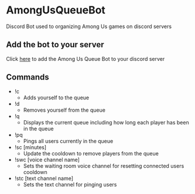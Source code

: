 # AmongUsQueueBot
Discord Bot used to organizing Among Us games on discord servers

## Add the bot to your server
Click [here](https://discord.com/api/oauth2/authorize?client_id=785264117388279848&permissions=257088&scope=bot) to add the Among Us Queue Bot to your discord server

## Commands
- !c
    - Adds yourself to the queue
- !d
    - Removes yourself from the queue
- !q
    - Displays the current queue including how long each player has been in the queue
- !pq
    - Pings all users currently in the queue
- !sc [minutes]
    - Update the cooldown to remove players from the queue
- !swc [voice channel name]
    - Sets the waiting room voice channel for resetting connected users cooldown
- !stc [text channel name]
    - Sets the text channel for pinging users


